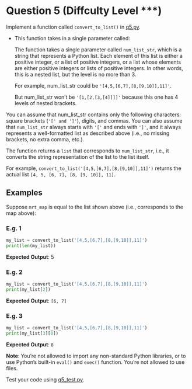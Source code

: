 # Question 5 (Diffculty Level ***)

Implement a function called `convert_to_list()` in [q5.py](../Original/q5.py).

- This function takes in a single parameter called:

  The function takes a single parameter called `num_list_str`, which is a string that represents a Python list. Each element of this list is either a positive integer, or a list of positive integers, or a list whose elements are either positive integers or lists of positive integers. In other words, this is a nested list, but the level is no more than 3.

  For example, num_list_str could be `'[4,5,[6,7],[8,[9,10]],11]'`.
  
  But num_list_str won’t be `'[1,[2,[3,[4]]]]'` because this one has 4 levels of nested brackets.

You can assume that num_list_str contains only the following characters: square brackets (`'[' and ']'`), digits, and commas. You can also assume that `num_list_str` always starts with `'['` and ends with `']'`, and it always represents a well-formatted list as described above (i.e., no missing brackets, no extra comma, etc.).

The function returns a `list` that corresponds to `num_list_str`, i.e., it converts the string representation of the list to the list itself.

For example, `convert_to_list('[4,5,[6,7],[8,[9,10]],11]')` returns the actual list `[4, 5, [6, 7], [8, [9, 10]], 11]`. 

## Examples

Suppose `mrt_map` is equal to the list shown above (i.e., corresponds to the map above):

### E.g. 1

```python
my_list = convert_to_list('[4,5,[6,7],[8,[9,10]],11]')
print(len(my_list))
 ```

**Expected Output**: 5

### E.g. 2

```python
my_list = convert_to_list('[4,5,[6,7],[8,[9,10]],11]')
print(my_list[2])
```

**Expected Output**: `[6, 7]`

### E.g. 3

```python
my_list = convert_to_list('[4,5,[6,7],[8,[9,10]],11]')
print(my_list[3][0])
```

**Expected Output**: `8`

**Note**: You’re not allowed to import any non-standard Python libraries, or to use Python’s built-in `eval()` and `exec()` function. You’re not allowed to use files.

Test your code using [q5_test.py](../Original/q5_test.py).
